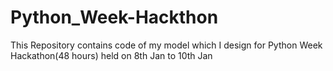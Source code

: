 # Python_Week-Hackthon
This Repository contains code of my model which I design for Python Week Hackathon(48 hours) held on 8th Jan to 10th Jan 
